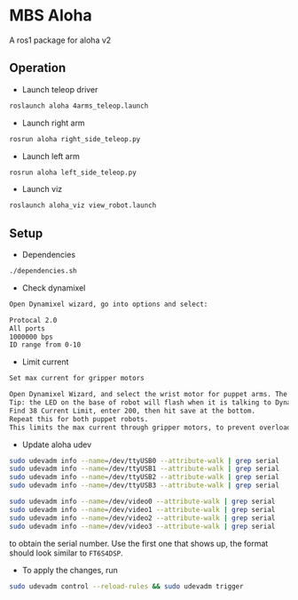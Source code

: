 # MBS Aloha
A ros1 package for aloha v2

## Operation

- Launch teleop driver

```bash
roslaunch aloha 4arms_teleop.launch
```

- Launch right arm

```bash
rosrun aloha right_side_teleop.py
```


- Launch left arm


```bash
rosrun aloha left_side_teleop.py
```

- Launch viz

```bash
roslaunch aloha_viz view_robot.launch
```

## Setup
- Dependencies

```bash
./dependencies.sh
```

- Check dynamixel

```bash
Open Dynamixel wizard, go into options and select:

Protocal 2.0
All ports
1000000 bps
ID range from 0-10
```

- Limit current 

```bash
Set max current for gripper motors

Open Dynamixel Wizard, and select the wrist motor for puppet arms. The name of it should be [ID:009] XM430-W350
Tip: the LED on the base of robot will flash when it is talking to Dynamixel Wizard. This will help determine which robot is selected.
Find 38 Current Limit, enter 200, then hit save at the bottom.
Repeat this for both puppet robots.
This limits the max current through gripper motors, to prevent overloading errors.
```

- Update aloha udev

```bash
sudo udevadm info --name=/dev/ttyUSB0 --attribute-walk | grep serial
sudo udevadm info --name=/dev/ttyUSB1 --attribute-walk | grep serial
sudo udevadm info --name=/dev/ttyUSB2 --attribute-walk | grep serial
sudo udevadm info --name=/dev/ttyUSB3 --attribute-walk | grep serial
```

```bash
sudo udevadm info --name=/dev/video0 --attribute-walk | grep serial
sudo udevadm info --name=/dev/video1 --attribute-walk | grep serial
sudo udevadm info --name=/dev/video2 --attribute-walk | grep serial
sudo udevadm info --name=/dev/video3 --attribute-walk | grep serial
```
to obtain the serial number. Use the first one that shows up, the format should look similar to ``FT6S4DSP``.


- To apply the changes, run 
```bash
sudo udevadm control --reload-rules && sudo udevadm trigger
```